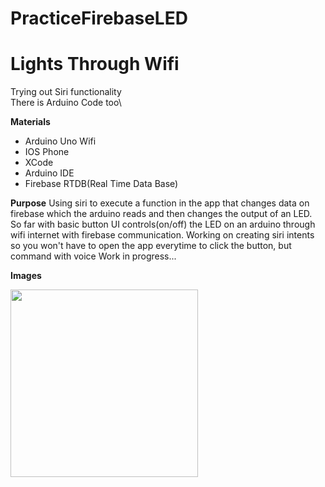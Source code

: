 # PracticeFirebaseLED

# Lights Through Wifi
Trying out Siri functionality\
There is Arduino Code too\

**Materials**
* Arduino Uno Wifi
* IOS Phone
* XCode
* Arduino IDE
* Firebase RTDB(Real Time Data Base)

**Purpose**
Using siri to execute a function in the app that changes data on firebase which the arduino reads and then changes the output of an LED.\
So far with basic button UI controls(on/off) the LED on an arduino through wifi internet with firebase communication.
Working on creating siri intents so you won't have to open the app everytime to click the button, but command with voice
Work in progress...

**Images**

<img src= "Images/arduinoImg.jpg" width = "300" height = "300">
